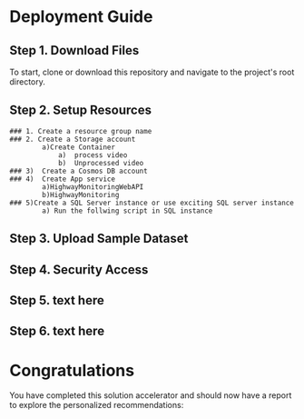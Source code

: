 # Deployment Guide

## Step 1. Download Files
To start, clone or download this repository and navigate to the project's root directory.

## Step 2. Setup Resources
    ### 1. Create a resource group name
    ### 2. Create a Storage account
            a)Create Container 
                a)	process video
                b)	Unprocessed video 
    ### 3)	Create a Cosmos DB account
    ### 4)  Create App service
            a)HighwayMonitoringWebAPI
            b)HighwayMonitoring
    ### 5)Create a SQL Server instance or use exciting SQL server instance 
            a) Run the follwing script in SQL instance


## Step 3. Upload Sample Dataset

## Step 4. Security Access

## Step 5. text here

## Step 6. text here

# Congratulations
You have completed this solution accelerator and should now have a report to explore the personalized recommendations:

